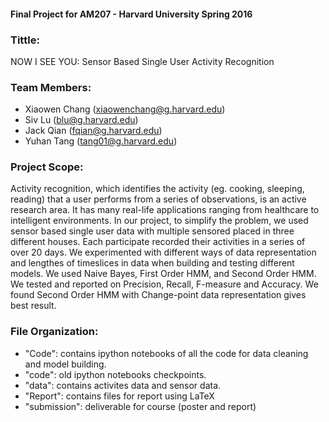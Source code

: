 #### Final Project for AM207 - Harvard University Spring 2016 

### Tittle:
NOW I SEE YOU: Sensor Based Single User Activity Recognition 


### Team Members: 
- Xiaowen Chang (xiaowenchang@g.harvard.edu)
- Siv Lu (blu@g.harvard.edu)
- Jack Qian (fqian@g.harvard.edu)
- Yuhan Tang (tang01@g.harvard.edu)

### Project Scope:

Activity recognition, which identifies the activity (eg. cooking, sleeping, reading) that a user performs from a series of observations, is an active research area. It has many real-life applications ranging from healthcare to intelligent environments. In our project, to simplify the problem, we used sensor based single user data with multiple sensored placed in three different houses. Each participate recorded their activities in a series of over 20 days. We experimented with different ways of data representation and lengthes of timeslices in data when building and testing different models. We used Naive Bayes, First Order HMM, and Second Order HMM. We tested and reported on Precision, Recall, F-measure and Accuracy. We found Second Order HMM with Change-point data representation gives best result. 


### File Organization:

- "Code": contains ipython notebooks of all the code for data cleaning and model building.
- "code": old ipython notebooks checkpoints.
- "data": contains activites data and sensor data. 
- "Report": contains files for report using LaTeX
- "submission": deliverable for course (poster and report)

